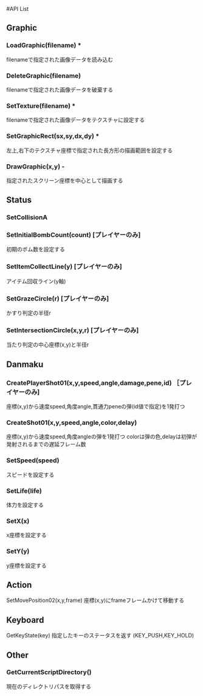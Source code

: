 #API List

## Graphic
### LoadGraphic(filename) *
filenameで指定された画像データを読み込む
### DeleteGraphic(filename) 
filenameで指定された画像データを破棄する
### SetTexture(filename) *
filenameで指定された画像データをテクスチャに設定する
### SetGraphicRect(sx,sy,dx,dy) *
左上,右下のテクスチャ座標で指定された長方形の描画範囲を設定する
### DrawGraphic(x,y) -
指定されたスクリーン座標を中心として描画する

## Status
### SetCollisionA
### SetInitialBombCount(count) [プレイヤーのみ]
初期のボム数を設定する
### SetItemCollectLine(y) [プレイヤーのみ]
アイテム回収ライン(y軸)
### SetGrazeCircle(r) [プレイヤーのみ]
かすり判定の半径r
### SetIntersectionCircle(x,y,r) [プレイヤーのみ]
当たり判定の中心座標(x,y)と半径r

## Danmaku
### CreatePlayerShot01(x,y,speed,angle,damage,pene,id) ［プレイヤーのみ]
座標(x,y)から速度speed,角度angle,貫通力peneの弾(id値で指定)を1発打つ
### CreateShot01(x,y,speed,angle,color,delay)
座標(x,y)から速度speed,角度angleの弾を1発打つ
colorは弾の色,delayは初弾が発射されるまでの遅延フレーム数

### SetSpeed(speed)
スピードを設定する
### SetLife(life)
体力を設定する
### SetX(x)
x座標を設定する
### SetY(y)
y座標を設定する

## Action
SetMovePosition02(x,y,frame)
座標(x,y)にframeフレームかけて移動する

## Keyboard
GetKeyState(key)
指定したキーのステータスを返す
(KEY_PUSH,KEY_HOLD)
## Other
### GetCurrentScriptDirectory()
現在のディレクトリパスを取得する

